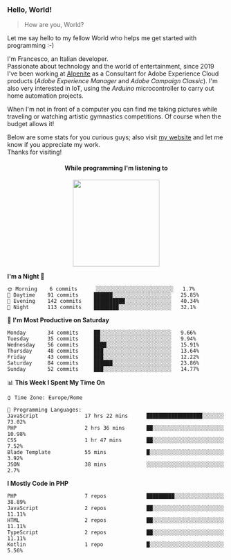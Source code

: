 ### Hello, World!

> How are you, World?

Let me say hello to my fellow World who helps me get started with programming :-)

I'm Francesco, an Italian developer.  
Passionate about technology and the world of entertainment, since 2019 I've been working at [Alpenite](https://www.alpenite.com) as a Consultant for Adobe Experience Cloud products (*Adobe Experience Manager* and *Adobe Campaign Classic*). I'm also very interested in IoT, using the *Arduino* microcontroller to carry out home automation projects.

When I'm not in front of a computer you can find me taking pictures while traveling or watching artistic gymnastics competitions. Of course when the budget allows it!

Below are some stats for you curious guys; also visit [my website](https://www.francescorega.eu) and let me know if you appreciate my work.  
Thanks for visiting!

<div align="center">
  <h4>While programming I'm listening to</h4>
  <a href="https://apps.francescorega.eu/now-playing/11147232609" target="_blank"><img src="https://apps.francescorega.eu/now-playing/11147232609" width="200"></a>
</div>

<!--START_SECTION:waka-->
**I'm a Night 🦉** 

```text
🌞 Morning    6 commits      ░░░░░░░░░░░░░░░░░░░░░░░░░   1.7% 
🌆 Daytime    91 commits     ██████░░░░░░░░░░░░░░░░░░░   25.85% 
🌃 Evening    142 commits    ██████████░░░░░░░░░░░░░░░   40.34% 
🌙 Night      113 commits    ████████░░░░░░░░░░░░░░░░░   32.1%

```
📅 **I'm Most Productive on Saturday** 

```text
Monday       34 commits     ██░░░░░░░░░░░░░░░░░░░░░░░   9.66% 
Tuesday      35 commits     ██░░░░░░░░░░░░░░░░░░░░░░░   9.94% 
Wednesday    56 commits     ████░░░░░░░░░░░░░░░░░░░░░   15.91% 
Thursday     48 commits     ███░░░░░░░░░░░░░░░░░░░░░░   13.64% 
Friday       43 commits     ███░░░░░░░░░░░░░░░░░░░░░░   12.22% 
Saturday     84 commits     ██████░░░░░░░░░░░░░░░░░░░   23.86% 
Sunday       52 commits     ███░░░░░░░░░░░░░░░░░░░░░░   14.77%

```


📊 **This Week I Spent My Time On** 

```text
⌚︎ Time Zone: Europe/Rome

💬 Programming Languages: 
JavaScript               17 hrs 22 mins      ██████████████████░░░░░░░   73.02% 
PHP                      2 hrs 36 mins       ██░░░░░░░░░░░░░░░░░░░░░░░   10.98% 
CSS                      1 hr 47 mins        ██░░░░░░░░░░░░░░░░░░░░░░░   7.52% 
Blade Template           55 mins             █░░░░░░░░░░░░░░░░░░░░░░░░   3.92% 
JSON                     38 mins             ░░░░░░░░░░░░░░░░░░░░░░░░░   2.7%

```

**I Mostly Code in PHP** 

```text
PHP                      7 repos             █████████░░░░░░░░░░░░░░░░   38.89% 
JavaScript               2 repos             ██░░░░░░░░░░░░░░░░░░░░░░░   11.11% 
HTML                     2 repos             ██░░░░░░░░░░░░░░░░░░░░░░░   11.11% 
TypeScript               2 repos             ██░░░░░░░░░░░░░░░░░░░░░░░   11.11% 
Kotlin                   1 repo              █░░░░░░░░░░░░░░░░░░░░░░░░   5.56%

```



<!--END_SECTION:waka-->
